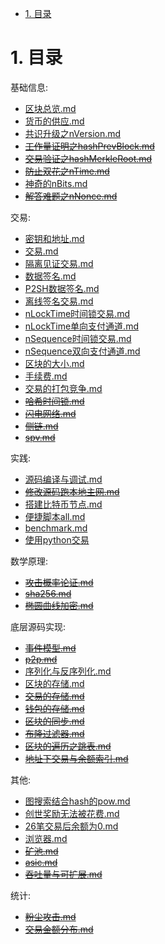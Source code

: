 <!-- TOC -->

- [1. 目录](#1-目录)

<!-- /TOC -->


<a id="markdown-1-目录" name="1-目录"></a>
# 1. 目录

基础信息:
* [区块总览.md](./release-区块总览.md)
* [货币的供应.md](./release-货币的供应.md)
* [共识升级之nVersion.md](./release-共识升级之nVersion.md)
* ~~[工作量证明之hashPrevBlock.md](./release-工作量证明之hashPrevBlock.md)~~
* ~~[交易验证之hashMerkleRoot.md](./release-交易验证之hashMerkleRoot.md)~~
* ~~[防止双花之nTime.md](./release-防止双花之nTime.md)~~
* [神奇的nBits.md](./release-神奇的nBits.md)
* ~~[解答难题之nNonce.md](./解答难题之nNonce.md)~~

交易:
* [密钥和地址.md](./release-密钥和地址.md)
* [交易.md](./release-交易.md)
* [隔离见证交易.md](./release-隔离见证交易.md)
* [数据签名.md](./release-数据签名.md)
* [P2SH数据签名.md](./release-P2SH数据签名.md)
* [离线签名交易.md](./release-离线签名交易.md)
* [nLockTime时间锁交易.md](./release-nLockTime时间锁交易.md)
* [nLockTime单向支付通道.md](./release-nLockTime单向支付通道.md)
* [nSequence时间锁交易.md](./release-nSequence时间锁交易.md)
* [nSequence双向支付通道.md](./release-nSequence双向支付通道.md)
* [区块的大小.md](./release-区块的大小.md)
* [手续费.md](./release-手续费.md)
* [交易的打包竞争.md](./release-交易的打包竞争.md)
* ~~[哈希时间锁.md](./release-哈希时间锁.md)~~
* ~~[闪电网络.md](./release-闪电网络.md)~~
* ~~[侧链.md](./release-侧链)~~
* ~~[spv.md](./release-spv.md)~~

实践:
* [源码编译与调试.md](./release-源码编译与调试.md)
* ~~[修改源码跑本地主网.md](./release-修改源码本地跑主网.md)~~
* [搭建比特币节点.md](./release-搭建比特币节点.md)
* [便捷脚本all.md](./release-便捷脚本all.md)
* [benchmark.md](./release-benchmark.md)
* [使用python交易](./release-使用python交易.md)

数学原理:
* ~~[攻击概率论证.md](./release-攻击概率论证.md)~~
* ~~[sha256.md](./release-sha256.md)~~
* ~~[椭圆曲线加密.md](./release-椭圆曲线加密.md)~~

底层源码实现:
* ~~[事件模型.md](./release-事件模型.md)~~
* ~~[p2p.md](./release-p2p.md)~~
* [序列化与反序列化.md](./release-序列化与反序列化.md)
* [区块的存储.md](./release-区块的存储.md)
* ~~[交易的存储.md](./release-交易的存储.md)~~
* ~~[钱包的存储.md](./release-钱包的存储.md)~~
* ~~[区块的同步.md](./release-区块的同步.md)~~
* ~~[布隆过滤器.md](./release-布隆过滤器.md)~~
* ~~[区块的遍历之跳表.md](./release-区块的遍历之跳表.md)~~
* ~~[地址下交易与余额索引.md](./release-地址下交易与余额索引)~~

其他:
* [图搜索结合hash的pow.md](./release-图搜索结合hash的pow.md)
* [创世奖励无法被花费.md](./release-创世奖励无法被花费.md)
* [26笔交易后余额为0.md](./release-26笔交易后余额为0.md)
* [浏览器.md](./release-浏览器.md)
* ~~[矿池.md](./release-矿池.md)~~
* ~~[asic.md](./release-asic.md)~~
* ~~[吞吐量与可扩展.md](./release-吞吐量与可扩展.md)~~

统计:
* ~~[粉尘攻击.md](./release-粉尘攻击.md)~~
* ~~[交易金额分布.md](./release-交易金额分布.md)~~

